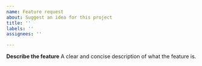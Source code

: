 ```yaml
---
name: Feature request
about: Suggest an idea for this project
title: ''
labels: ''
assignees: ''

---
```


**Describe the feature**
A clear and concise description of what the feature is.
